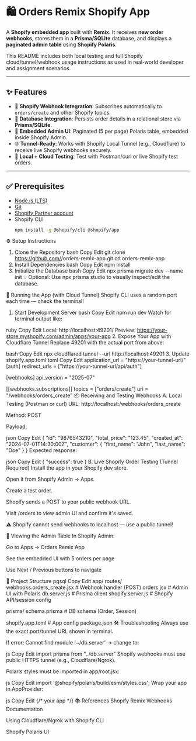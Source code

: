 # 🛍️ Orders Remix Shopify App

A **Shopify embedded app** built with **Remix**. It receives **new order webhooks**, stores them in a **Prisma/SQLite** database, and displays a **paginated admin table** using **Shopify Polaris**.

This README includes both local testing and full Shopify cloud/tunnel/webhook usage instructions as used in real-world developer and assignment scenarios.

---

## ✨ Features

- 🔔 **Shopify Webhook Integration**: Subscribes automatically to `orders/create` and other Shopify topics.
- 💾 **Database Integration**: Persists order details in a relational store via **Prisma/SQLite**.
- 🧭 **Embedded Admin UI**: Paginated (5 per page) Polaris table, embedded inside Shopify Admin.
- 🌐 **Tunnel-Ready**: Works with Shopify Local Tunnel (e.g., Cloudflare) to receive live Shopify webhooks securely.
- 🧪 **Local + Cloud Testing**: Test with Postman/curl or live Shopify test orders.

---

## ✅ Prerequisites

- [Node.js (LTS)](https://nodejs.org/)
- [Git](https://git-scm.com/)
- [Shopify Partner account](https://partners.shopify.com/)
- Shopify CLI  
  ```bash
  npm install -g @shopify/cli @shopify/app

⚙️ Setup Instructions
1. Clone the Repository
bash
Copy
Edit
git clone https://github.com/<your-github-username>/orders-remix-app.git
cd orders-remix-app
2. Install Dependencies
bash
Copy
Edit
npm install
3. Initialize the Database
bash
Copy
Edit
npx prisma migrate dev --name init
💡 Optional: Use npx prisma studio to visually inspect/edit the database.

🚀 Running the App (with Cloud Tunnel)
Shopify CLI uses a random port each time — check the terminal!

1. Start Development Server
bash
Copy
Edit
npm run dev
Watch for terminal output like:

ruby
Copy
Edit
Local:   http://localhost:49201/
Preview: https://your-store.myshopify.com/admin/apps/your-app
2. Expose Your App with Cloudflare Tunnel
Replace 49201 with the actual port from above:

bash
Copy
Edit
npx cloudflared tunnel --url http://localhost:49201
3. Update shopify.app.toml
toml
Copy
Edit
application_url = "https://your-tunnel-url/"
[auth]
redirect_urls = ["https://your-tunnel-url/api/auth"]

[webhooks]
api_version = "2025-07"

  [[webhooks.subscriptions]]
  topics = ["orders/create"]
  uri    = "/webhooks/orders_create"
📦 Receiving and Testing Webhooks
A. Local Testing (Postman or curl)
URL: http://localhost:<port>/webhooks/orders_create

Method: POST

Payload:

json
Copy
Edit
{
  "id": "9876543210",
  "total_price": "123.45",
  "created_at": "2024-07-01T14:30:00Z",
  "customer": {
    "first_name": "John",
    "last_name": "Doe"
  }
}
Expected response:

json
Copy
Edit
{ "success": true }
B. Live Shopify Order Testing (Tunnel Required)
Install the app in your Shopify dev store.

Open it from Shopify Admin → Apps.

Create a test order.

Shopify sends a POST to your public webhook URL.

Visit /orders to view admin UI and confirm it's saved.

⚠️ Shopify cannot send webhooks to localhost — use a public tunnel!

🧮 Viewing the Admin Table
In Shopify Admin:

Go to Apps → Orders Remix App

See the embedded UI with 5 orders per page

Use Next / Previous buttons to navigate

📁 Project Structure
pgsql
Copy
Edit
app/
  routes/
    webhooks.orders_create.jsx   # Webhook handler (POST)
    orders.jsx                   # Admin UI with Polaris
  db.server.js                   # Prisma client
  shopify.server.js              # Shopify API/session config

prisma/
  schema.prisma                  # DB schema (Order, Session)

shopify.app.toml                 # App config
package.json
🛠️ Troubleshooting
Always use the exact port/tunnel URL shown in terminal.

If error: Cannot find module '~/db.server' → change to:

js
Copy
Edit
import prisma from "../db.server"
Shopify webhooks must use public HTTPS tunnel (e.g., Cloudflare/Ngrok).

Polaris styles must be imported in app/root.jsx:

js
Copy
Edit
import '@shopify/polaris/build/esm/styles.css';
Wrap your app in AppProvider:

js
Copy
Edit
<AppProvider i18n={{}}>
  {/* your app */}
</AppProvider>
📚 References
Shopify Remix Webhooks Documentation

Using Cloudflare/Ngrok with Shopify CLI

Shopify Polaris UI